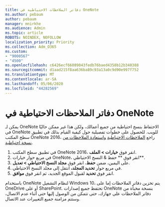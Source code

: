 ```yaml
---
title: دفاتر الملاحظات الاحتياطية في OneNote
ms.author: pebaum
author: pebaum
manager: mnirkhe
ms.audience: Admin
ms.topic: article
ROBOTS: NOINDEX, NOFOLLOW
localization_priority: Priority
ms.collection: Adm_O365
ms.custom:
- "9000567"
- "4500"
ms.openlocfilehash: c6426ecf66089043fedb76baed4358b12b340388
ms.sourcegitcommit: d1aad215f8aa636ba89c93a13a0c9d90e997f752
ms.translationtype: MT
ms.contentlocale: ar-SA
ms.lasthandoff: 05/06/2020
ms.locfileid: "44282569"
---
```

# <a name="backup-notebooks-in-onenote"></a>دفاتر الملاحظات الاحتياطية في OneNote

يمكن لـ OneNote الاحتفاظ بنسخ احتياطية من جميع أعمالك، ولكن هذا غير ممكن حاليًا في OneNote للويب. للحصول على خطوات تفصيلية حول كيفية القيام بذلك في تطبيق سطح المكتب OneNote 2016، راجع [الملاحظات الاحتياطية](https://support.office.com/article/back-up-notes-f58b34b0-611d-435e-87fa-7942a1767af4#id0eaabaaa=2016,_2013,_2010) [واستعادة الملاحظات من نسخة احتياطية](https://support.microsoft.com/office/restore-notes-from-a-backup-5daf9cb0-6769-4998-a5de-f044fdd0d831).

1. في تطبيق سطح المكتب OneNote 2016، انقر فوق **خيارات > الملف**.
2. في مربع حوار خيارات OneNote، انقر فوق ** حفظ & النسخ الاحتياطي**.
3. على اليمين، ضمن **حفظ**، انقر فوق **مجلد النسخ الاحتياطي > تعديل**.
4. في مربع حوار **تحديد المجلد،** انتقل إلى مجلد النسخ الاحتياطي.
5. انقر فوق **تحديد** لقبول الموقع الجديد، ثم انقر فوق **موافق**.

باستخدام OneNote لنظام التشغيل Windows 10، يتم تخزين دفاتر الملاحظات إما على OneDrive أو على SharePoint. تحتفظ جميع إصدارات OneNote بنسخة مخبأة من دفاتر الملاحظات على جهازك، حتى تتمكن من الوصول إليها حتى أثناء عدم الاتصال، وستتم مزامنة جميع التغييرات عند الاتصال.
